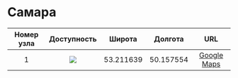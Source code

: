 # Самара

| Номер узла | Доступность | Широта  | Долгота | URL
|:---------:|:------------:|:---------:|:---------:|:---:|
| 1         | ![](https://img.shields.io/badge/статус-доступен-success.svg)            | 53.211639 | 50.157554 | [Google Maps](https://www.google.com/maps/place/53°12'41.9"N+50°09'27.2"E)
